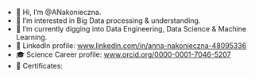 - 👋 Hi, I’m @ANakonieczna.
- 👀 I’m interested in Big Data processing & understanding.
- 🌱 I’m currently digging into Data Engineering, Data Science & Machine Learning.
- 📌 LinkedIn profile: www.linkedin.com/in/anna-nakonieczna-48095336
- 🎓 Science Career profile: www.orcid.org/0000-0001-7046-5207
- 🏅 Certificates:

<!---
ANakonieczna/ANakonieczna is a ✨ special ✨ repository because its `README.md` (this file) appears on your GitHub profile.
You can click the Preview link to take a look at your changes.
--->
